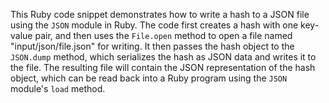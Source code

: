  This Ruby code snippet demonstrates how to write a hash to a JSON file using the `JSON` module in Ruby. The code first creates a hash with one key-value pair, and then uses the `File.open` method to open a file named "input/json/file.json" for writing. It then passes the hash object to the `JSON.dump` method, which serializes the hash as JSON data and writes it to the file. The resulting file will contain the JSON representation of the hash object, which can be read back into a Ruby program using the `JSON` module's `load` method.